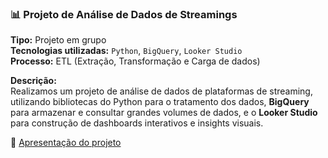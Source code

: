 ### 📊 Projeto de Análise de Dados de Streamings

**Tipo:** Projeto em grupo  
**Tecnologias utilizadas:** `Python`, `BigQuery`, `Looker Studio`  
**Processo:** ETL (Extração, Transformação e Carga de dados)

**Descrição:**  
Realizamos um projeto de análise de dados de plataformas de streaming, utilizando bibliotecas do Python para o tratamento dos dados, **BigQuery** para armazenar e consultar grandes volumes de dados, e o **Looker Studio** para construção de dashboards interativos e insights visuais.

🔗 [Apresentação do projeto](https://docs.google.com/presentation/d/1VzIZR_SjfSoByg1ks7w_2-xKPIQ7HKVy5H7y01lqdy8/edit?slide=id.g1f1ced87bda_0_10#slide=id.g1f1ced87bda_0_10)
